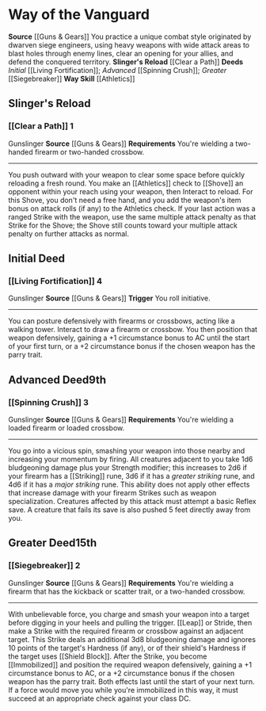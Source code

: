 ﻿---
id: '4'
name: Way of the Vanguard
rarity: Common
source: '[[DATABASE/source/Guns & Gears|Guns & Gears]]'
trait: null
type: Gunslinger Way

---
# Way of the Vanguard

**Source** [[Guns & Gears]]
You practice a unique combat style originated by dwarven siege engineers, using heavy weapons with wide attack areas to blast holes through enemy lines, clear an opening for your allies, and defend the conquered territory.
**Slinger's Reload** [[Clear a Path]]
**Deeds** _Initial_ [[Living Fortification]]; _Advanced_ [[Spinning Crush]]; _Greater_ [[Siegebreaker]]
**Way Skill** [[Athletics]]

## Slinger's Reload

### [[Clear a Path]] <span class="action-icon">1</span>

<span class="item-trait">Gunslinger</span>
**Source** [[Guns & Gears]]
**Requirements** You're wielding a two-handed firearm or two-handed crossbow.

---
You push outward with your weapon to clear some space before quickly reloading a fresh round. You make an [[Athletics]] check to [[Shove]] an opponent within your reach using your weapon, then Interact to reload. For this Shove, you don't need a free hand, and you add the weapon's item bonus on attack rolls (if any) to the Athletics check. If your last action was a ranged Strike with the weapon, use the same multiple attack penalty as that Strike for the Shove; the Shove still counts toward your multiple attack penalty on further attacks as normal.

## Initial Deed

### [[Living Fortification]] <span class="action-icon">4</span>

<span class="item-trait">Gunslinger</span>
**Source** [[Guns & Gears]]
**Trigger** You roll initiative.

---
You can posture defensively with firearms or crossbows, acting like a walking tower. Interact to draw a firearm or crossbow. You then position that weapon defensively, gaining a +1 circumstance bonus to AC until the start of your first turn, or a +2 circumstance bonus if the chosen weapon has the parry trait.

## Advanced Deed<span class="item-type">9th</span>

### [[Spinning Crush]] <span class="action-icon">3</span>

<span class="item-trait">Gunslinger</span>
**Source** [[Guns & Gears]]
**Requirements** You're wielding a loaded firearm or loaded crossbow.

---
You go into a vicious spin, smashing your weapon into those nearby and increasing your momentum by firing. All creatures adjacent to you take 1d6 bludgeoning damage plus your Strength modifier; this increases to 2d6 if your firearm has a [[Striking]] rune, 3d6 if it has a _greater striking_ rune, and 4d6 if it has a _major striking_ rune. This ability does not apply other effects that increase damage with your firearm Strikes such as weapon specialization. Creatures affected by this attack must attempt a basic Reflex save. A creature that fails its save is also pushed 5 feet directly away from you.

## Greater Deed<span class="item-type">15th</span>

### [[Siegebreaker]] <span class="action-icon">2</span>

<span class="item-trait">Gunslinger</span>
**Source** [[Guns & Gears]]
**Requirements** You're wielding a firearm that has the kickback or scatter trait, or a two-handed crossbow.

---
With unbelievable force, you charge and smash your weapon into a target before digging in your heels and pulling the trigger. [[Leap]] or Stride, then make a Strike with the required firearm or crossbow against an adjacent target. This Strike deals an additional 3d8 bludgeoning damage and ignores 10 points of the target's Hardness (if any), or of their shield's Hardness if the target uses [[Shield Block]].
 After the Strike, you become [[Immobilized]] and position the required weapon defensively, gaining a +1 circumstance bonus to AC, or a +2 circumstance bonus if the chosen weapon has the parry trait. Both effects last until the start of your next turn. If a force would move you while you're immobilized in this way, it must succeed at an appropriate check against your class DC.